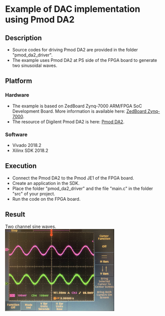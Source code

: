 # Example of DAC implementation using Pmod DA2
## Description
- Source codes for driving Pmod DA2 are provided in the folder "pmod_da2_driver".  
- The example uses Pmod DA2 at PS side of the FPGA board to generate two sinusoidal waves.
## Platform
### Hardware
- The example is based on ZedBoard Zynq-7000 ARM/FPGA SoC Development Board. More information is available here: [ZedBoard Zynq-7000](https://www.xilinx.com/products/boards-and-kits/1-elhabt.html.html).  
- The resource of Digilent Pmod DA2 is here: [Pmod DA2](https://reference.digilentinc.com/reference/pmod/pmodda2/start?_ga=2.65140266.565546699.1585146004-1359382362.1583559704).  
### Software
- Vivado 2018.2  
- Xilinx SDK 2018.2  
## Execution
- Connect the Pmod DA2 to the Pmod JE1 of the FPGA board.
- Create an application in the SDK.
- Place the folder "pmod_da2_driver" and the file "main.c" in the folder "src" of your project.
- Run the code on the FPGA board.
## Result
Two channel sine waves.  
<img src="https://github.com/Vis6/pmod-da2-driver-example-implementation/blob/master/result.jpg" alt="Two channel sine waves" width="354.4" height="265.6" align="left" />
